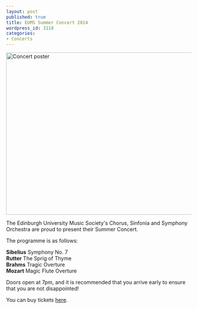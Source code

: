 ```yaml
---
layout: post
published: true
title: EUMS Summer Concert 2014
wordpress_id: 3118
categories:
- Concerts
---
```


<a title="buy tickets online" href="http://www.ticketsource.co.uk/event/56813"> <img src="http://eums.eusa.ed.ac.uk/wp-content/uploads/images/w620/posters/20140516_summer.jpg" alt="Concert poster" width="620" height="441" /></a>

The Edinburgh University Music Society's Chorus, Sinfonia and Symphony Orchestra are proud to present their Summer Concert.

The programme is as follows:

<strong>Sibelius</strong> Symphony No. 7<br />
<strong>Rutter</strong> The Sprig of Thyme<br />
<strong>Brahms</strong> Tragic Overture<br />
<strong>Mozart</strong> Magic Flute Overture

Doors open at 7pm, and it is recommended that you arrive early to ensure that you are not disappointed!

You can buy tickets [here](http://www.ticketsource.co.uk/event/56813).

